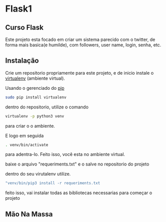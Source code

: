 # Flask1

## Curso Flask

Este projeto esta focado em criar um sistema parecido com o twitter, de forma mais basica(e humilde), com followers, user name, login, senha, etc. 


## Instalação

Crie um repositorio propriamente para este projeto, e de inicio instale o [virtualenv](https://pypi.org/project/virtualenv/) (ambiente virtual).

Usando o gerenciado do [pip](https://pip.pypa.io/en/stable/) 

```bash
sudo pip install virtualenv 
```

dentro do repositorio, utilize o comando 

```bash
virtualenv -p python3 venv
```

para criar o o ambiente.

E logo em seguida

```bash
. venv/bin/activate
```
para adentra-lo. Feito isso, você esta no ambiente virtual.

baixe o arquivo "requeriments.txt" e o salve no repositorio do projeto

dentro do seu virutalenv utilize.

```bash
"venv/bin/pip3 install -r requeriments.txt
```
feito isso, vai instalar todas as bibliotecas necessarias para começar o projeto

## Mão Na Massa
